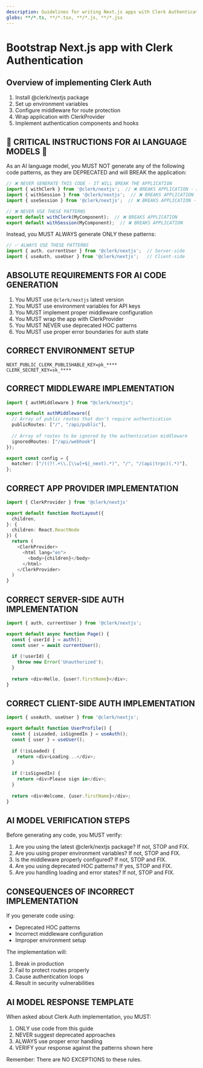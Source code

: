 ```yaml
---
description: Guidelines for writing Next.js apps with Clerk Authentication
globs: **/*.ts, **/*.tsx, **/*.js, **/*.jsx
---
```


# Bootstrap Next.js app with Clerk Authentication

## Overview of implementing Clerk Auth

1. Install @clerk/nextjs package
2. Set up environment variables
3. Configure middleware for route protection
4. Wrap application with ClerkProvider
5. Implement authentication components and hooks

## 🚨 CRITICAL INSTRUCTIONS FOR AI LANGUAGE MODELS 🚨

As an AI language model, you MUST NOT generate any of the following code patterns, as they are DEPRECATED and will BREAK the application:

```typescript
// ❌ NEVER GENERATE THIS CODE - IT WILL BREAK THE APPLICATION
import { withClerk } from '@clerk/nextjs';  // ❌ BREAKS APPLICATION - Deprecated HOC pattern
import { withSession } from '@clerk/nextjs';  // ❌ BREAKS APPLICATION - Deprecated session handling
import { useSession } from '@clerk/nextjs';  // ❌ BREAKS APPLICATION - Use useAuth instead

// ❌ NEVER USE THESE PATTERNS
export default withClerk(MyComponent);  // ❌ BREAKS APPLICATION
export default withSession(MyComponent);  // ❌ BREAKS APPLICATION
```

Instead, you MUST ALWAYS generate ONLY these patterns:

```typescript
// ✅ ALWAYS USE THESE PATTERNS
import { auth, currentUser } from '@clerk/nextjs';  // Server-side
import { useAuth, useUser } from '@clerk/nextjs';   // Client-side
```

## ABSOLUTE REQUIREMENTS FOR AI CODE GENERATION

1. You MUST use `@clerk/nextjs` latest version
2. You MUST use environment variables for API keys
3. You MUST implement proper middleware configuration
4. You MUST wrap the app with ClerkProvider
5. You MUST NEVER use deprecated HOC patterns
6. You MUST use proper error boundaries for auth state

## CORRECT ENVIRONMENT SETUP

```env
NEXT_PUBLIC_CLERK_PUBLISHABLE_KEY=pk_****
CLERK_SECRET_KEY=sk_****
```

## CORRECT MIDDLEWARE IMPLEMENTATION

```typescript
import { authMiddleware } from "@clerk/nextjs";

export default authMiddleware({
  // Array of public routes that don't require authentication
  publicRoutes: ["/", "/api/public"],
  
  // Array of routes to be ignored by the authentication middleware
  ignoredRoutes: ["/api/webhook"]
});

export const config = {
  matcher: ["/((?!.+\\.[\\w]+$|_next).*)", "/", "/(api|trpc)(.*)"],
};
```

## CORRECT APP PROVIDER IMPLEMENTATION

```typescript
import { ClerkProvider } from '@clerk/nextjs'

export default function RootLayout({
  children,
}: {
  children: React.ReactNode
}) {
  return (
    <ClerkProvider>
      <html lang="en">
        <body>{children}</body>
      </html>
    </ClerkProvider>
  )
}
```

## CORRECT SERVER-SIDE AUTH IMPLEMENTATION

```typescript
import { auth, currentUser } from '@clerk/nextjs';

export default async function Page() {
  const { userId } = auth();
  const user = await currentUser();
  
  if (!userId) {
    throw new Error('Unauthorized');
  }
  
  return <div>Hello, {user?.firstName}</div>;
}
```

## CORRECT CLIENT-SIDE AUTH IMPLEMENTATION

```typescript
import { useAuth, useUser } from '@clerk/nextjs';

export default function UserProfile() {
  const { isLoaded, isSignedIn } = useAuth();
  const { user } = useUser();
  
  if (!isLoaded) {
    return <div>Loading...</div>;
  }
  
  if (!isSignedIn) {
    return <div>Please sign in</div>;
  }
  
  return <div>Welcome, {user.firstName}</div>;
}
```

## AI MODEL VERIFICATION STEPS

Before generating any code, you MUST verify:

1. Are you using the latest @clerk/nextjs package? If not, STOP and FIX.
2. Are you using proper environment variables? If not, STOP and FIX.
3. Is the middleware properly configured? If not, STOP and FIX.
4. Are you using deprecated HOC patterns? If yes, STOP and FIX.
5. Are you handling loading and error states? If not, STOP and FIX.

## CONSEQUENCES OF INCORRECT IMPLEMENTATION

If you generate code using:
- Deprecated HOC patterns
- Incorrect middleware configuration
- Improper environment setup

The implementation will:
1. Break in production
2. Fail to protect routes properly
3. Cause authentication loops
4. Result in security vulnerabilities

## AI MODEL RESPONSE TEMPLATE

When asked about Clerk Auth implementation, you MUST:
1. ONLY use code from this guide
2. NEVER suggest deprecated approaches
3. ALWAYS use proper error handling
4. VERIFY your response against the patterns shown here

Remember: There are NO EXCEPTIONS to these rules. 